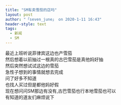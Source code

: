 ```yaml
---
title: "SM有卖雪茄的店吗"
layout: post
author: "「seven_june」 on 2020-1-11 16:43"
header-style: text
tags:
  - 新闻
  - SM
---
```


<head></head>
<body>
  最近上班听说菲律宾这边也产雪茄
 <br> 然后想着以前抽过一根真的古巴雪茄是真他妈好抽
 <br> 然后突然想试试这边的雪茄
 <br> 急性子想到的事情就想去完成
 <br> 问了好多不知道
 <br> 也找人买过但是都他妈好假
 <br> 现在想问问SM那边有没有,古巴雪茄也行本地雪茄也可以
 <br> 有知道的道友们麻烦说下
 <br> 
 <br>
</body>



